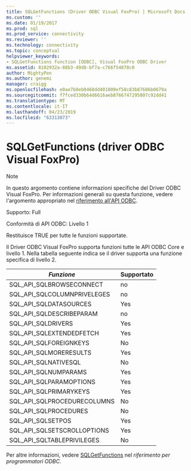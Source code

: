 ```yaml
---
title: SQLGetFunctions (Driver ODBC Visual FoxPro) | Microsoft Docs
ms.custom: ''
ms.date: 01/19/2017
ms.prod: sql
ms.prod_service: connectivity
ms.reviewer: ''
ms.technology: connectivity
ms.topic: conceptual
helpviewer_keywords:
- SQLGetFunctions function [ODBC], Visual FoxPro ODBC Driver
ms.assetid: 8102932a-88b3-49d8-bf7a-c766f54878c0
author: MightyPen
ms.author: genemi
manager: craigg
ms.openlocfilehash: e0ae7b8eb0468dd401009ef58c83b87606b0679a
ms.sourcegitcommit: f7fced330b64d6616aeb8766747295807c92dd41
ms.translationtype: MT
ms.contentlocale: it-IT
ms.lasthandoff: 04/23/2019
ms.locfileid: "63313073"
---
```

# <a name="sqlgetfunctions-visual-foxpro-odbc-driver"></a>SQLGetFunctions (driver ODBC Visual FoxPro)
> [!NOTE]  
>  In questo argomento contiene informazioni specifiche del Driver ODBC Visual FoxPro. Per informazioni generali su questa funzione, vedere l'argomento appropriato nel [riferimento all'API ODBC](../../odbc/reference/syntax/odbc-api-reference.md).  
  
 Supporto: Full  
  
 Conformità di API ODBC: Livello 1  
  
 Restituisce TRUE per tutte le funzioni supportate.  
  
 Il Driver ODBC Visual FoxPro supporta funzioni tutte le API ODBC Core e livello 1. Nella tabella seguente indica se il driver supporta una funzione specifica di livello 2.  
  
|*Funzione*|Supportato|  
|----------------|---------------|  
|SQL_API_SQLBROWSECONNECT|no|  
|SQL_API_SQLCOLUMNPRIVELEGES|no|  
|SQL_API_SQLDATASOURCES|Yes|  
|SQL_API_SQLDESCRIBEPARAM|no|  
|SQL_API_SQLDRIVERS|Yes|  
|SQL_API_SQLEXTENDEDFETCH|Yes|  
|SQL_API_SQLFOREIGNKEYS|No|  
|SQL_API_SQLMORERESULTS|Yes|  
|SQL_API_SQLNATIVESQL|No|  
|SQL_API_SQLNUMPARAMS|Yes|  
|SQL_API_SQLPARAMOPTIONS|Yes|  
|SQL_API_SQLPRIMARYKEYS|Yes|  
|SQL_API_SQLPROCEDURECOLUMNS|No|  
|SQL_API_SQLPROCEDURES|No|  
|SQL_API_SQLSETPOS|Yes|  
|SQL_API_SQLSETSCROLLOPTIONS|Yes|  
|SQL_API_SQLTABLEPRIVILEGES|No|  
  
 Per altre informazioni, vedere [SQLGetFunctions](../../odbc/reference/syntax/sqlgetfunctions-function.md) nel *riferimento per programmatori ODBC*.
